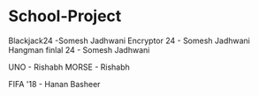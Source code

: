 # School-Project

Blackjack24 -Somesh Jadhwani 
Encryptor 24 - Somesh Jadhwani 
Hangman finlal 24 - Somesh Jadhwani 

UNO - Rishabh
MORSE - Rishabh

FIFA '18 - Hanan Basheer









